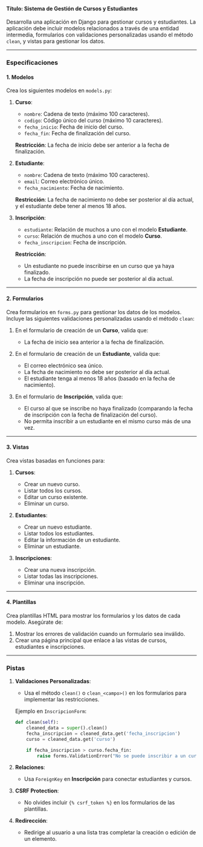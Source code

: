 #### **Título: Sistema de Gestión de Cursos y Estudiantes**

Desarrolla una aplicación en Django para gestionar cursos y estudiantes. La aplicación debe incluir modelos relacionados a través de una entidad intermedia, formularios con validaciones personalizadas usando el método `clean`, y vistas para gestionar los datos.

---

### **Especificaciones**

#### **1. Modelos**

Crea los siguientes modelos en `models.py`:

1. **Curso**:
   - `nombre`: Cadena de texto (máximo 100 caracteres).
   - `codigo`: Código único del curso (máximo 10 caracteres).
   - `fecha_inicio`: Fecha de inicio del curso.
   - `fecha_fin`: Fecha de finalización del curso.

   **Restricción**: La fecha de inicio debe ser anterior a la fecha de finalización.

2. **Estudiante**:
   - `nombre`: Cadena de texto (máximo 100 caracteres).
   - `email`: Correo electrónico único.
   - `fecha_nacimiento`: Fecha de nacimiento.

   **Restricción**: La fecha de nacimiento no debe ser posterior al día actual, y el estudiante debe tener al menos 18 años.

3. **Inscripción**:
   - `estudiante`: Relación de muchos a uno con el modelo **Estudiante**.
   - `curso`: Relación de muchos a uno con el modelo **Curso**.
   - `fecha_inscripcion`: Fecha de inscripción.

   **Restricción**: 
   - Un estudiante no puede inscribirse en un curso que ya haya finalizado.
   - La fecha de inscripción no puede ser posterior al día actual.
---

#### **2. Formularios**

Crea formularios en `forms.py` para gestionar los datos de los modelos. Incluye las siguientes validaciones personalizadas usando el método `clean`:

1. En el formulario de creación de un **Curso**, valida que:
   - La fecha de inicio sea anterior a la fecha de finalización.

2. En el formulario de creación de un **Estudiante**, valida que:
   - El correo electrónico sea único.
   - La fecha de nacimiento no debe ser posterior al día actual.
   - El estudiante tenga al menos 18 años (basado en la fecha de nacimiento).

3. En el formulario de **Inscripción**, valida que:
   - El curso al que se inscribe no haya finalizado (comparando la fecha de inscripción con la fecha de finalización del curso).
   - No permita inscribir a un estudiante en el mismo curso más de una vez.

---

#### **3. Vistas**

Crea vistas basadas en funciones para:

1. **Cursos**:
   - Crear un nuevo curso.
   - Listar todos los cursos.
   - Editar un curso existente.
   - Eliminar un curso.

2. **Estudiantes**:
   - Crear un nuevo estudiante.
   - Listar todos los estudiantes.
   - Editar la información de un estudiante.
   - Eliminar un estudiante.

3. **Inscripciones**:
   - Crear una nueva inscripción.
   - Listar todas las inscripciones.
   - Eliminar una inscripción.

---

#### **4. Plantillas**

Crea plantillas HTML para mostrar los formularios y los datos de cada modelo. Asegúrate de:

1. Mostrar los errores de validación cuando un formulario sea inválido.
2. Crear una página principal que enlace a las vistas de cursos, estudiantes e inscripciones.

---

### **Pistas**

1. **Validaciones Personalizadas**:
   - Usa el método `clean()` o `clean_<campo>()` en los formularios para implementar las restricciones.

   Ejemplo en `InscripcionForm`:
   ```python
   def clean(self):
       cleaned_data = super().clean()
       fecha_inscripcion = cleaned_data.get('fecha_inscripcion')
       curso = cleaned_data.get('curso')

       if fecha_inscripcion > curso.fecha_fin:
           raise forms.ValidationError("No se puede inscribir a un curso que ya ha finalizado.")
   ```

2. **Relaciones**:
   - Usa `ForeignKey` en **Inscripción** para conectar estudiantes y cursos.

3. **CSRF Protection**:
   - No olvides incluir `{% csrf_token %}` en los formularios de las plantillas.

4. **Redirección**:
   - Redirige al usuario a una lista tras completar la creación o edición de un elemento.
